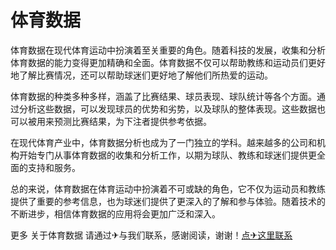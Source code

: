# 体育数据

体育数据在现代体育运动中扮演着至关重要的角色。随着科技的发展，收集和分析体育数据的能力变得更加精确和全面。体育数据不仅可以帮助教练和运动员们更好地了解比赛情况，还可以帮助球迷们更好地了解他们所热爱的运动。

体育数据的种类多种多样，涵盖了比赛结果、球员表现、球队统计等各个方面。通过分析这些数据，可以发现球员的优势和劣势，以及球队的整体表现。这些数据也可以被用来预测比赛结果，为下注者提供参考依据。

在现代体育产业中，体育数据分析也成为了一门独立的学科。越来越多的公司和机构开始专门从事体育数据的收集和分析工作，以期为球队、教练和球迷们提供更全面的支持和服务。

总的来说，体育数据在体育运动中扮演着不可或缺的角色，它不仅为运动员和教练提供了重要的参考信息，也为球迷们提供了更深入的了解和参与体验。随着技术的不断进步，相信体育数据的应用将会更加广泛和深入。

更多 关于体育数据 请通过✈与我们联系，感谢阅读，谢谢！[点✈这里联系](https://t.me/pt99bot)